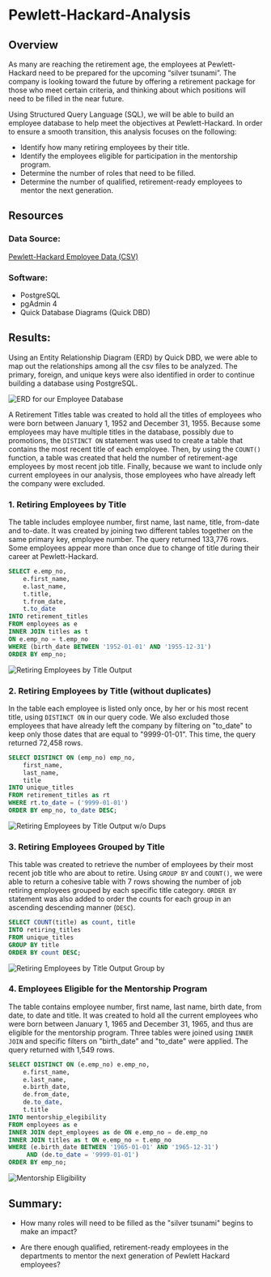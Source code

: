 # Pewlett-Hackard-Analysis

## Overview

As many are reaching the retirement age, the employees at Pewlett-Hackard need to be prepared for the upcoming “silver tsunami”. The company is looking toward the future by offering a retirement package for those who meet certain criteria, and thinking about which positions will need to be filled in the near future. 

Using Structured Query Language (SQL), we will be able to build an employee database to help meet the objectives at Pewlett-Hackard. In order to ensure a smooth transition, this analysis focuses on the following:

* Identify how many retiring employees by their title.
* Identify the employees eligible for participation in the mentorship program.
* Determine the number of roles that need to be filled.
* Determine the number of qualified, retirement-ready employees to mentor the next generation.

## Resources

### Data Source:

[Pewlett-Hackard Employee Data (CSV)](https://github.com/doliver231/Pewlett-Hackard-Analysis/tree/main/Data)

### Software:

* PostgreSQL
* pgAdmin 4
* Quick Database Diagrams (Quick DBD)

## Results: 

Using an Entity Relationship Diagram (ERD) by Quick DBD, we were able to map out the relationships among all the csv files to be analyzed. The primary, foreign, and unique keys were also identified in order to continue building a database using PostgreSQL.

![ERD for our Employee Database](https://github.com/doliver231/Pewlett-Hackard-Analysis/blob/main/EmployeeDB.png)

A Retirement Titles table was created to hold all the titles of employees who were born between January 1, 1952 and December 31, 1955. Because some employees may have multiple titles in the database, possibly due to promotions, the `DISTINCT ON` statement was used to create a table that contains the most recent title of each employee. Then, by using the `COUNT()` function, a table was created that held the number of retirement-age employees by most recent job title. Finally, because we want to include only current employees in our analysis, those employees who have already left the company were excluded.

### 1. Retiring Employees by Title

The table includes employee number, first name, last name, title, from-date and to-date. It was created by joining two different tables together on the same primary key, employee number. The query returned 133,776 rows. Some employees appear more than once due to change of title during their career at Pewlett-Hackard.

```sql
SELECT e.emp_no, 
    e.first_name, 
    e.last_name, 
    t.title, 
    t.from_date, 
    t.to_date
INTO retirement_titles
FROM employees as e
INNER JOIN titles as t
ON e.emp_no = t.emp_no
WHERE (birth_date BETWEEN '1952-01-01' AND '1955-12-31')
ORDER BY emp_no;
```

![Retiring Employees by Title Output](https://github.com/doliver231/Pewlett-Hackard-Analysis/blob/main/Screenshots/Deliverable1_retirement_titles.png)


### 2. Retiring Employees by Title (without duplicates)

In the table each employee is listed only once, by her or his most recent title, using `DISTINCT ON` in our query code. We also excluded those employees that have already left the company by filtering on "to_date" to keep only those dates that are equal to "9999-01-01". This time, the query returned 72,458 rows.

```sql
SELECT DISTINCT ON (emp_no) emp_no,
    first_name,
    last_name,
    title
INTO unique_titles
FROM retirement_titles as rt
WHERE rt.to_date = ('9999-01-01')
ORDER BY emp_no, to_date DESC;
```

![Retiring Employees by Title Output w/o Dups](https://github.com/doliver231/Pewlett-Hackard-Analysis/blob/main/Screenshots/Deliverable1_unique_titles.png)

### 3. Retiring Employees Grouped by Title

This table was created to retrieve the number of employees by their most recent job title who are about to retire. Using `GROUP BY` and `COUNT()`, we were able to return a cohesive table with 7 rows showing the number of job retiring employees grouped by each specific title category. `ORDER BY` statement was also added to order the counts for each group in an ascending descending manner (`DESC`).

```sql
SELECT COUNT(title) as count, title
INTO retiring_titles
FROM unique_titles
GROUP BY title
ORDER BY count DESC;
```

![Retiring Employees by Title Output Group by](https://github.com/doliver231/Pewlett-Hackard-Analysis/blob/main/Screenshots/Deliverable1_retiring_titles.png)

### 4. Employees Eligible for the Mentorship Program

The table contains employee number, first name, last name, birth date, from date, to date and title. It was created to hold all the current employees who were born between January 1, 1965 and December 31, 1965, and thus are eligible for the mentorship program. Three tables were joined using `INNER JOIN` and specific filters on "birth_date" and "to_date" were applied. The query returned with 1,549 rows.

```sql
SELECT DISTINCT ON (e.emp_no) e.emp_no,
    e.first_name, 
    e.last_name, 
    e.birth_date,
    de.from_date,
    de.to_date,
    t.title
INTO mentorship_elegibility
FROM employees as e
INNER JOIN dept_employees as de ON e.emp_no = de.emp_no
INNER JOIN titles as t ON e.emp_no = t.emp_no
WHERE (e.birth_date BETWEEN '1965-01-01' AND '1965-12-31')
	 AND (de.to_date = '9999-01-01')
ORDER BY emp_no;
```
![Mentorship Eligibility](https://github.com/doliver231/Pewlett-Hackard-Analysis/blob/main/Screenshots/Deliverable2_mentorship_elegibility.png)

## Summary:

* How many roles will need to be filled as the "silver tsunami" begins to make an impact?

* Are there enough qualified, retirement-ready employees in the departments to mentor the next generation of Pewlett Hackard employees?
